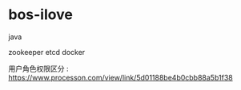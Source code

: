 # bos-ilove
java

zookeeper
etcd
docker

用户角色权限区分 :  https://www.processon.com/view/link/5d01188be4b0cbb88a5b1f38


